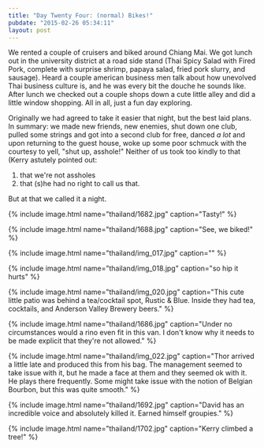 ```yaml
---
title: "Day Twenty Four: (normal) Bikes!"
pubdate: "2015-02-26 05:34:11"
layout: post
---
```


We rented a couple of cruisers and biked around Chiang Mai. We got lunch out in the university district at a road side stand (Thai Spicy Salad with Fired Pork, complete with surprise shrimp, papaya salad, fried pork slurry, and sausage). Heard a couple american business men talk about how unevolved Thai business culture is, and he was every bit the douche he sounds like. After lunch we checked out a couple shops down a cute little alley and did a little window shopping. All in all, just a fun day exploring. 

Originally we had agreed to take it easier that night, but the best laid plans. In summary: we made new friends, new enemies, shut down one club, pulled some strings and got into a second club for free, danced *a lot* and upon returning to the guest house, woke up some poor schmuck with the courtesy to yell, "shut up, asshole!" Neither of us took too kindly to that (Kerry astutely pointed out:

   1. that we're not assholes
   2. that (s)he had no right to call us that.

But at that we called it a night.

{% include image.html name="thailand/1682.jpg" caption="Tasty!" %}

{% include image.html name="thailand/1688.jpg" caption="See, we biked!" %}

{% include image.html name="thailand/img_017.jpg" caption="" %}

{% include image.html name="thailand/img_018.jpg" caption="so hip it hurts" %}

{% include image.html name="thailand/img_020.jpg" caption="This cute little patio was behind a tea/cocktail spot, Rustic & Blue. Inside they had tea, cocktails, and Anderson Valley Brewery beers." %}

{% include image.html name="thailand/1686.jpg" caption="Under no circumstances would a rino even fit in this van. I don't know why it needs to be made explicit that they're not allowed." %}

{% include image.html name="thailand/img_022.jpg" caption="Thor arrived a little late and produced this from his bag. The management seemed to take issue with it, but he made a face at them and they seemed ok with it. He plays there frequently. Some might take issue with the notion of Belgian Bourbon, but this was quite smooth." %}

{% include image.html name="thailand/1692.jpg" caption="David has an incredible voice and absolutely killed it. Earned himself groupies." %}

{% include image.html name="thailand/1702.jpg" caption="Kerry climbed a tree!" %}